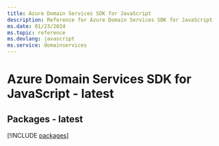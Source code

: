 ```yaml
---
title: Azure Domain Services SDK for JavaScript
description: Reference for Azure Domain Services SDK for JavaScript
ms.date: 01/23/2024
ms.topic: reference
ms.devlang: javascript
ms.service: domainservices
---
```

# Azure Domain Services SDK for JavaScript - latest
## Packages - latest
[!INCLUDE [packages](domain-services-index.md)]